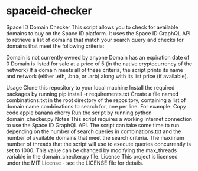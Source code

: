 # spaceid-checker

Space ID Domain Checker
This script allows you to check for available domains to buy on the Space ID platform. It uses the Space ID GraphQL API to retrieve a list of domains that match your search query and checks for domains that meet the following criteria:

Domain is not currently owned by anyone
Domain has an expiration date of 0
Domain is listed for sale at a price of 5 (in the native cryptocurrency of the network)
If a domain meets all of these criteria, the script prints its name and network (either .eth, .bnb, or .arb) along with its list price (if available).

Usage
Clone this repository to your local machine
Install the required packages by running pip install -r requirements.txt
Create a file named combinations.txt in the root directory of the repository, containing a list of domain name combinations to search for, one per line. For example:
Copy code
apple
banana
cherry
Run the script by running python domain_checker.py
Notes
This script requires a working internet connection to use the Space ID GraphQL API.
The script can take some time to run depending on the number of search queries in combinations.txt and the number of available domains that meet the search criteria.
The maximum number of threads that the script will use to execute queries concurrently is set to 1000. This value can be changed by modifying the max_threads variable in the domain_checker.py file.
License
This project is licensed under the MIT License - see the LICENSE file for details.
